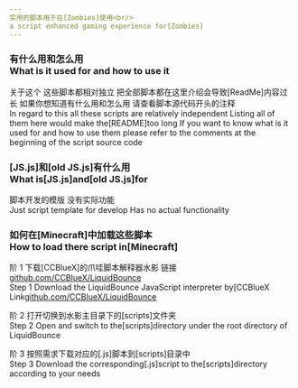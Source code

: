 ```yaml
---
实用的脚本用于在[Zombies]使用<br/>
a script enhanced gaming experience for[Zombies]
---
```


<h3>有什么用和怎么用<br/>
What is it used for and how to use it</h3>

关于这个 这些脚本都相对独立 把全部脚本都在这里介绍会导致[ReadMe]内容过长 如果你想知道有什么用和怎么用 请查看脚本源代码开头的注释<br/>
In regard to this all these scripts are relatively independent Listing all of them here would make the[README]too long If you want to know what is it used for and how to use them please refer to the comments at the beginning of the script source code

<h3>[JS.js]和[old JS.js]有什么用<br/>
What is[JS.js]and[old JS.js]for</h3>

脚本开发的模版 没有实际功能<br/>
Just script template for develop Has no actual functionality

<h3>如何在[Minecraft]中加载这些脚本<br/>
How to load there script in[Minecraft]</h3>

阶 1 下载[CCBlueX]的爪哇脚本解释器水影 链接<a href ='https://github.com/CCBlueX/LiquidBounce'>github.com/CCBlueX/LiquidBounce</a><br/>
Step 1 Download the LiquidBounce JavaScript interpreter by[CCBlueX  Link<a href='https://github.com/CCBlueX/LiquidBounce'>github.com/CCBlueX/LiquidBounce</a>

阶 2 打开切换到水影主目录下的[scripts]文件夹<br/>
Step 2 Open and switch to the[scripts]directory under the root directory of LiquidBounce

阶 3 按照需求下载对应的[.js]脚本到[scripts]目录中<br/>
Step 3 Download the corresponding[.js]script to the[scripts]directory according to your needs
